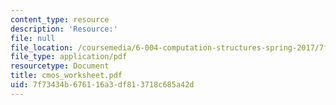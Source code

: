 ```yaml
---
content_type: resource
description: 'Resource:'
file: null
file_location: /coursemedia/6-004-computation-structures-spring-2017/7f73434b676116a3df813718c685a42d_cmos_worksheet.pdf
file_type: application/pdf
resourcetype: Document
title: cmos_worksheet.pdf
uid: 7f73434b-6761-16a3-df81-3718c685a42d
---
```

